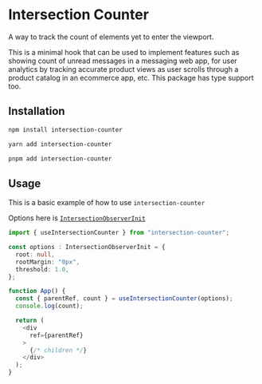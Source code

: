 # Intersection Counter

A way to track the count of elements yet to enter the viewport.

This is a minimal hook that can be used to implement features such as showing count of unread messages in a messaging web app, 
for user analytics by tracking accurate product views as user scrolls through a product catalog in an ecommerce app, etc.
This package has type support too.


## Installation

```bash
npm install intersection-counter

yarn add intersection-counter

pnpm add intersection-counter
```

## Usage

This is a basic example of how to use `intersection-counter`

Options here is [`IntersectionObserverInit`](https://developer.mozilla.org/en-US/docs/Web/API/IntersectionObserver/IntersectionObserver)

```ts
import { useIntersectionCounter } from "intersection-counter";

const options : IntersectionObserverInit = {
  root: null,
  rootMargin: "0px",
  threshold: 1.0,
};

function App() {
  const { parentRef, count } = useIntersectionCounter(options);
  console.log(count);

  return (
    <div
      ref={parentRef}
    >
      {/* children */}
    </div>
  );
}
```
